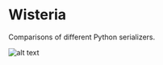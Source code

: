 # Wisteria
Comparisons of different Python serializers.

![alt text](https://github.com/suizokukan/wisteria/blob/main/wikipedia__Chinese_Wisteria_Bl%C3%BCtentrauben.JPG?raw=true)
